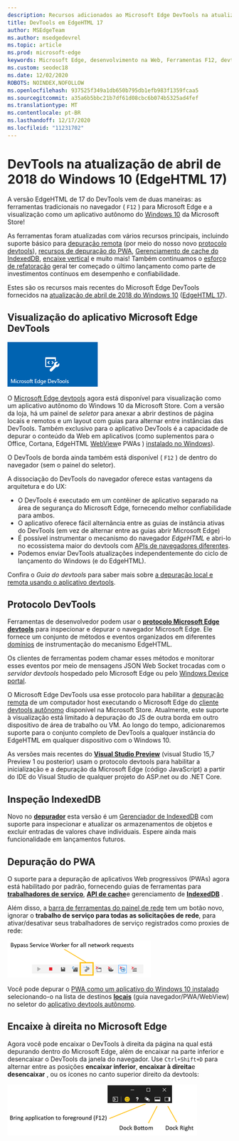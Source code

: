 ```yaml
---
description: Recursos adicionados ao Microsoft Edge DevTools na atualização de abril de 2018 do Windows 10 (EdgeHTML 17)
title: DevTools em EdgeHTML 17
author: MSEdgeTeam
ms.author: msedgedevrel
ms.topic: article
ms.prod: microsoft-edge
keywords: Microsoft Edge, desenvolvimento na Web, Ferramentas F12, devtools, edgehtml 17
ms.custom: seodec18
ms.date: 12/02/2020
ROBOTS: NOINDEX,NOFOLLOW
ms.openlocfilehash: 937525f349a1db650b795db1efb983f1359fcaa5
ms.sourcegitcommit: a35a6b5bbc21b7df61d08cbc6b074b5325ad4fef
ms.translationtype: MT
ms.contentlocale: pt-BR
ms.lasthandoff: 12/17/2020
ms.locfileid: "11231702"
---
```

# DevTools na atualização de abril de 2018 do Windows 10 (EdgeHTML 17)

A versão EdgeHTML de 17 do DevTools vem de duas maneiras: as ferramentas tradicionais no navegador ( `F12` ) para Microsoft Edge e a visualização como um aplicativo autônomo do [Windows 10](#microsoft-edge-devtools-app-preview) da Microsoft Store!

As ferramentas foram atualizadas com vários recursos principais, incluindo suporte básico para [depuração remota](../index.md#remote-debugging) (por meio do nosso novo [protocolo devtools](#devtools-protocol)), [recursos de depuração do PWA](#pwa-debugging), [Gerenciamento de cache do IndexedDB](#indexeddb-inspection), [encaixe vertical](#docking-to-the-right-in-microsoft-edge) e muito mais! Também continuamos o [esforço de refatoração](./edgehtml-16.md) geral ter começado o último lançamento como parte de investimentos contínuos em desempenho e confiabilidade.

Estes são os recursos mais recentes do Microsoft Edge DevTools fornecidos na [atualização de abril de 2018 do Windows 10](/windows/uwp/whats-new/windows-10-build-17134) ([EdgeHTML 17](https://aka.ms/devguide_edgehtml_17)).

## Visualização do aplicativo Microsoft Edge DevTools

![Aplicativo DevTools Microsoft Edge](../../devtools-protocol/media/microsoft-edge-devtools.png) 

O [Microsoft Edge devtools](https://www.microsoft.com/store/p/microsoft-edge-devtools-preview/9mzbfrmz0mnj) agora está disponível para visualização como um aplicativo autônomo do Windows 10 da Microsoft Store. Com a versão da loja, há um painel de *seletor* para anexar a abrir destinos de página locais e remotos e um layout com guias para alternar entre instâncias das DevTools. Também exclusivo para o aplicativo DevTools é a capacidade de depurar o conteúdo da Web em aplicativos \(como suplementos para o Office, Cortana, EdgeHTML [WebView](../../hosting/webview/index.md)e PWAs \) [instalado no Windows](../../progressive-web-apps/windows-features.md)\).

O DevTools de borda ainda também está disponível ( `F12` ) de dentro do navegador (sem o painel do seletor).

A dissociação do DevTools do navegador oferece estas vantagens da arquitetura e do UX:

- O DevTools é executado em um contêiner de aplicativo separado na área de segurança do Microsoft Edge, fornecendo melhor confiabilidade para ambos.
- O aplicativo oferece fácil alternância entre as guias de instância ativas do DevTools (em vez de alternar entre as guias abrir Microsoft Edge)
- É possível instrumentar o mecanismo do navegador *EdgeHTML* e abri-lo no ecossistema maior do devtools com [APIs de navegadores diferentes](https://github.com/WICG/devtools-protocol/).
- Podemos enviar DevTools atualizações independentemente do ciclo de lançamento do Windows (e do EdgeHTML).

Confira o *Guia do devtools* para saber mais sobre [a depuração local e remota usando o aplicativo devtools](../index.md).

## Protocolo DevTools

Ferramentas de desenvolvedor podem usar o [**protocolo Microsoft Edge devtools**](../../devtools-protocol/index.md) para inspecionar e depurar o navegador Microsoft Edge. Ele fornece um conjunto de métodos e eventos organizados em diferentes [domínios](../../devtools-protocol/0.1/domains/index.md) de instrumentação do mecanismo EdgeHTML.

 Os clientes de ferramentas podem chamar esses métodos e monitorar esses eventos por meio de mensagens JSON Web Socket trocadas com o *servidor devtools* hospedado pelo Microsoft Edge ou pelo [Windows Device portal](/windows/mixed-reality/using-the-windows-device-portal). 
 
 O Microsoft Edge DevTools usa esse protocolo para habilitar a [depuração remota](../../devtools-protocol/0.1/clients.md#microsoft-edge-devtools-preview) de um computador host executando o Microsoft Edge do [cliente devtools autônomo](https://www.microsoft.com/store/p/microsoft-edge-devtools-preview/9mzbfrmz0mnj) disponível na Microsoft Store. Atualmente, este suporte à visualização está limitado à depuração do JS de outra borda em outro dispositivo de área de trabalho ou VM. Ao longo do tempo, adicionaremos suporte para o conjunto completo de DevTools a qualquer instância do EdgeHTML em qualquer dispositivo com o Windows 10.  
 
 As versões mais recentes do [**Visual Studio Preview**](https://www.visualstudio.com/vs/preview/) (visual Studio 15,7 Preview 1 ou posterior) usam o protocolo devtools para habilitar a inicialização e a depuração da Microsoft Edge (código JavaScript) a partir do IDE do Visual Studio de qualquer projeto do ASP.net ou do .NET Core.

## Inspeção IndexedDB

Novo no [**depurador**](../debugger.md) esta versão é um [Gerenciador de IndexedDB](../storage.md#indexeddb-manager) com suporte para inspecionar e atualizar os armazenamentos de objetos e excluir entradas de valores chave individuais. Espere ainda mais funcionalidade em lançamentos futuros.

## Depuração do PWA

O suporte para a depuração de aplicativos Web progressivos (PWAs) agora está habilitado por padrão, fornecendo guias de ferramentas para [**trabalhadores de serviço**](../service-workers.md), [**API de cache**](../storage.md#cache-manager)e gerenciamento de [**IndexedDB**](../storage.md#indexeddb-manager) .

Além disso, a [barra de ferramentas do painel de rede](../network.md#toolbar) tem um botão novo, ignorar o **trabalho de serviço para todas as solicitações de rede**, para ativar/desativar seus trabalhadores de serviço registrados como proxies de rede:

![Botão da barra de ferramentas rede: ignorar o trabalho de serviço para todas as solicitações de rede](../media/network_toolbar_bypass_sw.png)

Você pode depurar o [PWA como um aplicativo do Windows 10 instalado](../../progressive-web-apps/windows-features.md) selecionando-o na lista de destinos [**locais**](../../progressive-web-apps/windows-features.md#debug-your-pwa-edgehtml-as-a-windows-app) (guia navegador/PWA/WebView) no seletor do [aplicativo devtools autônomo](../index.md#microsoft-store-app).  

## Encaixe à direita no Microsoft Edge

Agora você pode encaixar o DevTools à direita da página na qual está depurando dentro do Microsoft Edge, além de encaixar na parte inferior e desencaixar o DevTools da janela do navegador. Use `Ctrl+Shift+D` para alternar entre as posições **encaixar inferior**, **encaixar à direita**e **desencaixar** , ou os ícones no canto superior direito da devtools:

![DevTools (em estado desencaixado) opções de encaixe](../media/docking_buttons.png) 
